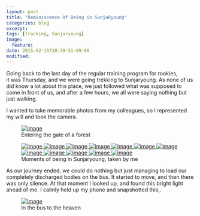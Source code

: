 ```yaml
---
layout: post
title: "Reminiscence Of Being in SunjaRyoung"
categories: blog
excerpt:
tags: [tracking, Sunjaryoung]
image:
  feature:
date: 2015-02-15T20:39:51-09:00
modified: 
---
```


Going back to the last day of the regular training program for rookies,  
it was Thursday, and we were going trekking to Sunjaryoung.
As none of us did know a lot about this place, we just followed what was supposed to come in front of us, and after a few hours, we all were saying nothing but just walking.

I wanted to take memorable photos from my colleagues, so I represented my will and took the camera.

<figure>
	<a href="/images/20150215_sunjaryoung/IMG_4120.JPG" class="image-popup">
		<img src="/images/20150215_sunjaryoung/thumbnail/IMG_4120_600x400.JPG" alt="image">
	</a>
	<figcaption>Entering the gate of a forest</figcaption>
</figure>

<figure class="third">
	<a href="/images/20150215_sunjaryoung/IMG_4121.JPG" class="image-popup">
		<img src="/images/20150215_sunjaryoung/thumbnail/IMG_4121_600x400.JPG" alt="image">
	</a>
	<a href="/images/20150215_sunjaryoung/IMG_4151.JPG" class="image-popup">
		<img src="/images/20150215_sunjaryoung/thumbnail/IMG_4151_600x400.JPG" alt="image">
	</a>
	<a href="/images/20150215_sunjaryoung/IMG_4153.JPG" class="image-popup">
		<img src="/images/20150215_sunjaryoung/thumbnail/IMG_4153_600x400.JPG" alt="image">
	</a>
	<a href="/images/20150215_sunjaryoung/IMG_4173.JPG" class="image-popup">
		<img src="/images/20150215_sunjaryoung/thumbnail/IMG_4173_600x400.JPG" alt="image">
	</a>
	<a href="/images/20150215_sunjaryoung/IMG_4189.JPG" class="image-popup">
		<img src="/images/20150215_sunjaryoung/thumbnail/IMG_4189_600x400.JPG" alt="image">
	</a>
	<a href="/images/20150215_sunjaryoung/IMG_4199.JPG" class="image-popup">
		<img src="/images/20150215_sunjaryoung/thumbnail/IMG_4199_600x400.JPG" alt="image">
	</a>
	<a href="/images/20150215_sunjaryoung/IMG_4202.JPG" class="image-popup">
		<img src="/images/20150215_sunjaryoung/thumbnail/IMG_4202_600x400.JPG" alt="image">
	</a>
	<a href="/images/20150215_sunjaryoung/IMG_4214.JPG" class="image-popup">
		<img src="/images/20150215_sunjaryoung/thumbnail/IMG_4214_300x400.JPG" alt="image">
	</a>
	<a href="/images/20150215_sunjaryoung/IMG_4215.JPG" class="image-popup">
		<img src="/images/20150215_sunjaryoung/thumbnail/IMG_4215_600x400.JPG" alt="image">
	</a>
	<a href="/images/20150215_sunjaryoung/IMG_4225.jpg" class="image-popup">
		<img src="/images/20150215_sunjaryoung/thumbnail/IMG_4225_600x400.jpg" alt="image">
	</a>
	<a href="/images/20150215_sunjaryoung/IMG_4237.JPG" class="image-popup">
		<img src="/images/20150215_sunjaryoung/thumbnail/IMG_4237_300x400.JPG" alt="image">
	</a>
	<a href="/images/20150215_sunjaryoung/IMG_20150108_122858.jpg" class="image-popup">
		<img src="/images/20150215_sunjaryoung/thumbnail/IMG_20150108_122858_300x400.jpg" alt="image">
	</a>
	<figcaption>Moments of being in Sunjaryoung, taken by me</figcaption>
</figure>

As our journey ended, we could do nothing but just managing to load our completely discharged bodies on the bus. It started to move, and then there was only silence. At that moment I looked up, and found this bright light ahead of me. I calmly held up my phone and snapshotted this,.

<figure>
	<a href="/images/20150215_sunjaryoung/bus_to_heaven.jpg" class="image-popup">
		<img src="/images/20150215_sunjaryoung/thumbnail/bus_to_heaven_540x400.jpg" alt="image">
	</a>
	<figcaption>In the bus to the heaven</figcaption>
</figure>